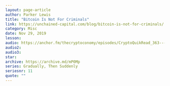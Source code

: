 ```yaml
---
layout: page-article
author: Parker Lewis
title: "Bitcoin Is Not For Criminals"
link: https://unchained-capital.com/blog/bitcoin-is-not-for-criminals/
category: Misc
date: Nov 29, 2019
lesson: 
audio: https://anchor.fm/thecryptoconomy/episodes/CryptoQuikRead_363---Bitcoin-is-Not-for-Criminals-Parker-Lewis-ebcs6f/a-a1lt3lg
audio2: 
audio3: 
star: 
archive: https://archive.md/mP0Mp
series: Gradually, Then Suddenly
seriesnr: 11
quote: ""
---
```

